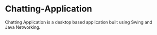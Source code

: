 # Chatting-Application
Chatting Application is a desktop based application built using Swing and Java Networking.
